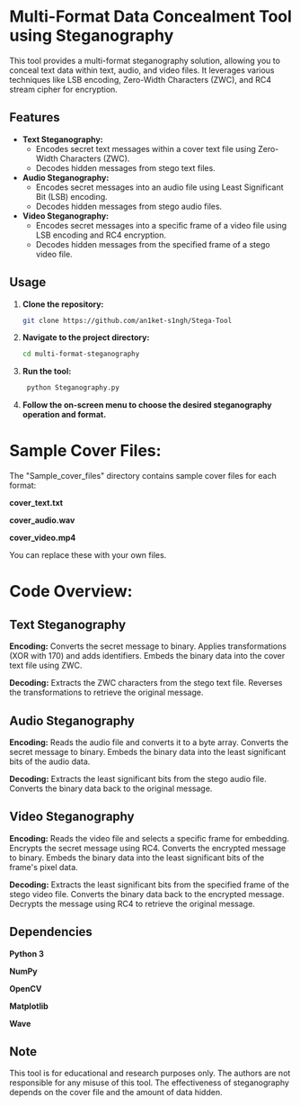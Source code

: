 # Multi-Format Data Concealment Tool using Steganography

This tool provides a multi-format steganography solution, allowing you to conceal text data within text, audio, and video files. It leverages various techniques like LSB encoding, Zero-Width Characters (ZWC), and RC4 stream cipher for encryption.

## Features

* **Text Steganography:**
    * Encodes secret text messages within a cover text file using Zero-Width Characters (ZWC).
    * Decodes hidden messages from stego text files.
* **Audio Steganography:**
    * Encodes secret messages into an audio file using Least Significant Bit (LSB) encoding.
    * Decodes hidden messages from stego audio files.
* **Video Steganography:**
    * Encodes secret messages into a specific frame of a video file using LSB encoding and RC4 encryption.
    * Decodes hidden messages from the specified frame of a stego video file.

## Usage

1. **Clone the repository:**

   ```bash
   git clone https://github.com/an1ket-s1ngh/Stega-Tool

2. **Navigate to the project directory:**

   ```bash
   cd multi-format-steganography
   ```

3. **Run the tool:**

   ```bash
    python Steganography.py
   ```



3. **Follow the on-screen menu to choose the desired steganography operation and format.**

# Sample Cover Files:
The "Sample_cover_files" directory contains sample cover files for each format:

**cover_text.txt**

**cover_audio.wav**

**cover_video.mp4**

You can replace these with your own files.

# Code Overview:
## Text Steganography
**Encoding:**
Converts the secret message to binary.
Applies transformations (XOR with 170) and adds identifiers.
Embeds the binary data into the cover text file using ZWC.

**Decoding:**
Extracts the ZWC characters from the stego text file.
Reverses the transformations to retrieve the original message.
## Audio Steganography
**Encoding:**
Reads the audio file and converts it to a byte array.
Converts the secret message to binary.
Embeds the binary data into the least significant bits of the audio data.

**Decoding:**
Extracts the least significant bits from the stego audio file.
Converts the binary data back to the original message.
## Video Steganography
**Encoding:**
Reads the video file and selects a specific frame for embedding.
Encrypts the secret message using RC4.
Converts the encrypted message to binary.
Embeds the binary data into the least significant bits of the frame's pixel data.

**Decoding:**
Extracts the least significant bits from the specified frame of the stego video file.
Converts the binary data back to the encrypted message.
Decrypts the message using RC4 to retrieve the original message.

## Dependencies
**Python 3**

**NumPy**

**OpenCV**

**Matplotlib**

**Wave**

## Note
This tool is for educational and research purposes only.
The authors are not responsible for any misuse of this tool.
The effectiveness of steganography depends on the cover file and the amount of data hidden.
